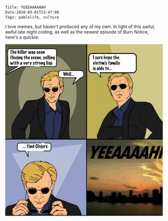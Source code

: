     Title: YEEEAAAAAAH
    Date:2010-03-01T23:47:00
    Tags: pablolife, culture

I love memes, but haven't produced any of my own.  In light of this awful, awful
late night coding, as well as the newest episode of Burn Notice, here's
a quickie:

<img src="/img/2010/03/clojure-caruso.png" alt="An awful meme" />

<!-- more -->

